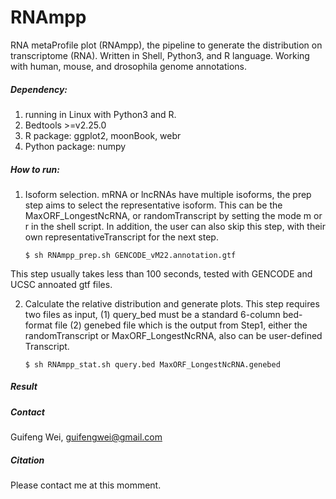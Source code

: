 # RNAmpp
RNA metaProfile plot (RNAmpp), the pipeline to generate the distribution on transcriptome (RNA). Written in Shell, Python3, and R language. Working with human, mouse, and drosophila genome annotations.

##### Dependency:
1. running in Linux with Python3 and R.
2. Bedtools >=v2.25.0
3. R package: ggplot2, moonBook, webr
4. Python package: numpy

##### How to run:

1. Isoform selection. 
   mRNA or lncRNAs have multiple isoforms, the prep step aims to select the representative isoform. This can be the MaxORF_LongestNcRNA, or randomTranscript by setting the mode m or r in the shell script. In addition, the user can also skip this step, with their own representativeTranscript for the next step.
   ```
   $ sh RNAmpp_prep.sh GENCODE_vM22.annotation.gtf
   ```
  This step usually takes less than 100 seconds, tested with GENCODE and UCSC annoated gtf files.
  
 2. Calculate the relative distribution and generate plots.
    This step requires two files as input, (1) query_bed must be a standard 6-column bed-format file (2) genebed file which is the output from Step1, either the randomTranscript or MaxORF_LongestNcRNA, also can be user-defined Transcript.
    ```
    $ sh RNAmpp_stat.sh query.bed MaxORF_LongestNcRNA.genebed
    ```
 
 ##### Result
 
 
 
 
 ##### Contact
 Guifeng Wei, guifengwei@gmail.com
 
 
 ##### Citation
 
 Please contact me at this momment.
  
